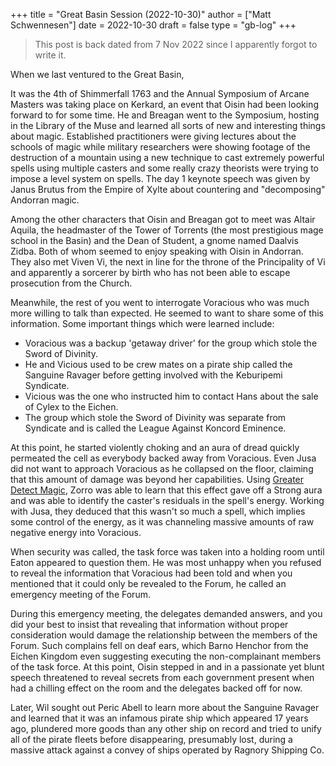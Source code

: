 +++
title = "Great Basin Session (2022-10-30)"
author = ["Matt Schwennesen"]
date = 2022-10-30
draft = false
type = "gb-log"
+++

> This post is back dated from 7 Nov 2022 since I apparently forgot to write it.

When we last ventured to the Great Basin,

It was the 4th of Shimmerfall 1763 and the Annual Symposium of Arcane Masters
was taking place on Kerkard, an event that Oisin had been looking forward to for
some time. He and Breagan went to the Symposium, hosting in the Library of the
Muse and learned all sorts of new and interesting things about magic.
Established practitioners were giving lectures about the schools of magic while
military researchers were showing footage of the destruction of a mountain using
a new technique to cast extremely powerful spells using multiple casters and
some really crazy theorists were trying to impose a level system on spells. The
day 1 keynote speech was given by Janus Brutus from the Empire of Xylte about
countering and "decomposing" Andorran magic.

Among the other characters that Oisin and Breagan got to meet was Altair Aquila,
the headmaster of the Tower of Torrents (the most prestigious mage school in the
Basin) and the Dean of Student, a gnome named Daalvis Zidba. Both of whom seemed
to enjoy speaking with Oisin in Andorran. They also met Viven Vi, the next in
line for the throne of the Principality of Vi and apparently a sorcerer by birth
who has not been able to escape prosecution from the Church.

Meanwhile, the rest of you went to interrogate Voracious who was much more
willing to talk than expected. He seemed to want to share some of this
information. Some important things which were learned include:

-   Voracious was a backup 'getaway driver' for the group which stole the Sword of
    Divinity.
-   He and Vicious used to be crew mates on a pirate ship called the Sanguine
    Ravager before getting involved with the Keburipemi Syndicate.
-   Vicious was the one who instructed him to contact Hans about the sale of Cylex
    to the Eichen.
-   The group which stole the Sword of Divinity was separate from Syndicate and is
    called the League Against Koncord Eminence.

At this point, he started violently choking and an aura of dread quickly
permeated the cell as everybody backed away from Voracious. Even Jusa did not
want to approach Voracious as he collapsed on the floor, claiming that this
amount of damage was beyond her capabilities. Using [Greater Detect Magic](https://www.aonprd.com/SpellDisplay.aspx?ItemName=Detect%20Magic,%20Greater), Zorro
was able to learn that this effect gave off a Strong aura and was able to
identify the caster's residuals in the spell's energy. Working with Jusa, they
deduced that this wasn't so much a spell, which implies some control of the
energy, as it was channeling massive amounts of raw negative energy into
Voracious.

When security was called, the task force was taken into a holding room until
Eaton appeared to question them. He was most unhappy when you refused to reveal
the information that Voracious had been told and when you mentioned that it
could only be revealed to the Forum, he called an emergency meeting of the
Forum.

During this emergency meeting, the delegates demanded answers, and you did your
best to insist that revealing that information without proper consideration
would damage the relationship between the members of the Forum. Such complains
fell on deaf ears, which Barno Henchor from the Eichen Kingdom even suggesting
executing the non-complainant members of the task force. At this point, Oisin
stepped in and in a passionate yet blunt speech threatened to reveal secrets
from each government present when had a chilling effect on the room and the
delegates backed off for now.

Later, Wil sought out Peric Abell to learn more about the Sanguine Ravager and
learned that it was an infamous pirate ship which appeared 17 years ago,
plundered more goods than any other ship on record and tried to unify all of the
pirate fleets before disappearing, presumably lost, during a massive attack
against a convey of ships operated by Ragnory Shipping Co.
